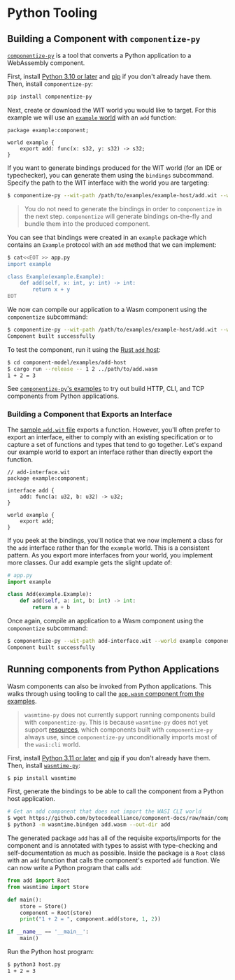 # Python Tooling

## Building a Component with `componentize-py`

[`componentize-py`](https://github.com/dicej/componentize-py) is a tool that converts a Python
application to a WebAssembly component.

First, install [Python 3.10 or later](https://www.python.org/) and [pip](https://pypi.org/project/pip/) if you don't already have them. Then, install `componentize-py`:

```sh
pip install componentize-py
```

Next, create or download the WIT world you would like to target. For this example we will use an [`example`
world](https://github.com/bytecodealliance/component-docs/tree/main/component-model/examples/example-host/add.wit) with an `add` function:

```wit
package example:component;

world example {
    export add: func(x: s32, y: s32) -> s32;
}
```

If you want to generate bindings produced for the WIT world (for an IDE or typechecker), you can generate them using the `bindings` subcommand. Specify the path to the WIT interface with the world you are targeting:

```sh
$ componentize-py --wit-path /path/to/examples/example-host/add.wit --world example bindings .
```

> You do not need to generate the bindings in order to `componentize` in the next step. `componentize` will generate bindings on-the-fly and bundle them into the produced component.

You can see that bindings were created in an `example` package which contains an `Example` protocol with an `add` method that we can implement:

```sh
$ cat<<EOT >> app.py
import example

class Example(example.Example):
    def add(self, x: int, y: int) -> int:
        return x + y
EOT
```

We now can compile our application to a Wasm component using the `componentize` subcommand:

```sh
$ componentize-py --wit-path /path/to/examples/example-host/add.wit --world example componentize app -o add.wasm
Component built successfully
```

To test the component, run it using the [Rust `add` host](./rust.md#creating-a-command-component-with-cargo-component):

```sh
$ cd component-model/examples/add-host
$ cargo run --release -- 1 2 ../path/to/add.wasm
1 + 2 = 3
```

See [`componentize-py`'s examples](https://github.com/bytecodealliance/componentize-py/tree/main/examples) to try out build HTTP, CLI, and TCP components from Python applications.


### Building a Component that Exports an Interface

The [sample `add.wit` file](https://github.com/bytecodealliance/component-docs/tree/main/component-model/examples/example-host/add.wit) exports a function. However, you'll often prefer to export an interface, either to comply with an existing specification or to capture a set of functions and types that tend to go together. Let's expand our example world to export an interface rather than directly export the function.

```wit
// add-interface.wit
package example:component;

interface add {
    add: func(a: u32, b: u32) -> u32;
}

world example {
    export add;
}
```

If you peek at the bindings, you'll notice that we now implement a class for the `add` interface rather than for the `example` world. This is a consistent pattern. As you export more interfaces from your world, you implement more classes. Our add example gets the slight update of:

```py
# app.py
import example

class Add(example.Example):
    def add(self, a: int, b: int) -> int:
        return a + b
```

Once again, compile an application to a Wasm component using the `componentize` subcommand:

```sh
$ componentize-py --wit-path add-interface.wit --world example componentize app -o add.wasm
Component built successfully
```

## Running components from Python Applications

Wasm components can also be invoked from Python applications. This walks through using tooling
to call the [`app.wasm` component from the examples](../../examples/example-host/add.wasm).

> `wasmtime-py` does not currently support running components build with `componentize-py`. This is because `wasmtime-py` does not yet support [resources](../design/wit.md#resources), which components built with `componentize-py` always use, since `componentize-py` unconditionally imports most of the `wasi:cli` world.

First, install [Python 3.11 or later](https://www.python.org/) and [pip](https://pypi.org/project/pip/) if you don't already have them. Then, install [`wasmtime-py`](https://github.com/bytecodealliance/wasmtime-py):

```sh
$ pip install wasmtime
```

First, generate the bindings to be able to call the component from a Python host application.

```sh
# Get an add component that does not import the WASI CLI world
$ wget https://github.com/bytecodealliance/component-docs/raw/main/component-model/examples/example-host/add.wasm
$ python3 -m wasmtime.bindgen add.wasm --out-dir add
```

The generated package `add` has all of the requisite exports/imports for the
component and is annotated with types to assist with type-checking and
self-documentation as much as possible. Inside the package is a `Root` class
with an `add` function that calls the component's exported `add` function. We
can now write a Python program that calls `add`:

```py
from add import Root
from wasmtime import Store

def main():
    store = Store()
    component = Root(store)
    print("1 + 2 = ", component.add(store, 1, 2))

if __name__ == '__main__':
    main()
```

Run the Python host program:

```sh
$ python3 host.py
1 + 2 = 3
```
